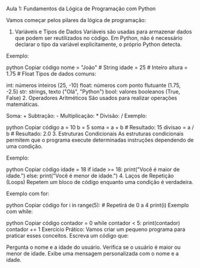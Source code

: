 Aula 1: Fundamentos da Lógica de Programação com Python

Vamos começar pelos pilares da lógica de programação:

1. Variáveis e Tipos de Dados
Variáveis são usadas para armazenar dados que podem ser reutilizados no código. Em Python, não é necessário declarar o tipo da variável explicitamente, o próprio Python detecta.

Exemplo:

python
Copiar código
nome = "João"  # String
idade = 25     # Inteiro
altura = 1.75  # Float
Tipos de dados comuns:

int: números inteiros (25, -10)
float: números com ponto flutuante (1.75, -2.5)
str: strings, texto ("Olá", "Python")
bool: valores booleanos (True, False)
2. Operadores Aritméticos
São usados para realizar operações matemáticas.

Soma: +
Subtração: -
Multiplicação: *
Divisão: /
Exemplo:

python
Copiar código
a = 10
b = 5
soma = a + b  # Resultado: 15
divisao = a / b  # Resultado: 2.0
3. Estruturas Condicionais
As estruturas condicionais permitem que o programa execute determinadas instruções dependendo de uma condição.

Exemplo:

python
Copiar código
idade = 18
if idade >= 18:
    print("Você é maior de idade.")
else:
    print("Você é menor de idade.")
4. Laços de Repetição (Loops)
Repetem um bloco de código enquanto uma condição é verdadeira.

Exemplo com for:

python
Copiar código
for i in range(5):  # Repetirá de 0 a 4
    print(i)
Exemplo com while:

python
Copiar código
contador = 0
while contador < 5:
    print(contador)
    contador += 1
Exercício Prático: Vamos criar um pequeno programa para praticar esses conceitos. Escreva um código que:

Pergunta o nome e a idade do usuário.
Verifica se o usuário é maior ou menor de idade.
Exibe uma mensagem personalizada com o nome e a idade.
